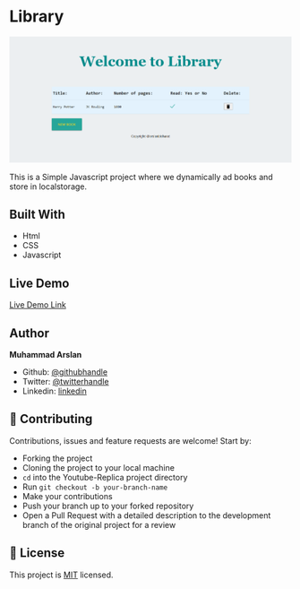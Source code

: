 # Library

![image](screenshot.png)

This is a Simple Javascript project where we dynamically ad books and store in localstorage.

## Built With

- Html
- CSS
- Javascript

## Live Demo

[Live Demo Link](https://rawcdn.githack.com/arslanbisharat/LIBRARY/e0ad22f92043bf3126f8203b47594bcca1c59683/index.html)


## Author

 **Muhammad Arslan**

- Github: [@githubhandle](https://github.com/arslanbisharat)
- Twitter: [@twitterhandle](https://twitter.com/arslan_bisharat-2020bb156)
- Linkedin: [linkedin](https://www.linkedin.com/in/muhammad-arslan)

## 🤝 Contributing

Contributions, issues and feature requests are welcome! Start by:
* Forking the project
* Cloning the project to your local machine
* `cd` into the Youtube-Replica project directory
* Run `git checkout -b your-branch-name`
* Make your contributions
* Push your branch up to your forked repository
* Open a Pull Request with a detailed description to the development branch of the original project for a review

## 📝 License

This project is [MIT](https://opensource.org/licenses/MIT) licensed.
